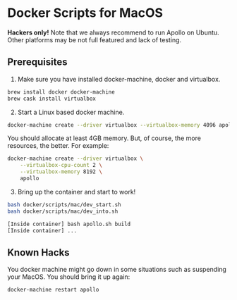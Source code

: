# Docker Scripts for MacOS

**Hackers only!** Note that we always recommend to run Apollo on Ubuntu. Other
platforms may be not full featured and lack of testing.

## Prerequisites

1. Make sure you have installed docker-machine, docker and virtualbox.

```bash
brew install docker docker-machine
brew cask install virtualbox
```

2. Start a Linux based docker machine.

```bash
docker-machine create --driver virtualbox --virtualbox-memory 4096 apollo
```

You should allocate at least 4GB memory. But, of course, the more resources, the
better. For example:

```bash
docker-machine create --driver virtualbox \
    --virtualbox-cpu-count 2 \
    --virtualbox-memory 8192 \
    apollo
```

3. Bring up the container and start to work!

```bash
bash docker/scripts/mac/dev_start.sh
bash docker/scripts/mac/dev_into.sh

[Inside container] bash apollo.sh build
[Inside container] ...
```

## Known Hacks

You docker machine might go down in some situations such as suspending your
MacOS. You should bring it up again:

```bash
docker-machine restart apollo
```
